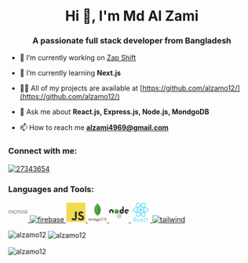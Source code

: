 <h1 align="center">Hi 👋, I'm Md Al Zami</h1>
<h3 align="center">A passionate full stack developer from Bangladesh</h3>

- 🔭 I’m currently working on [Zap Shift](https://github.com/alzamo12/zap-shift-client.git)

- 🌱 I’m currently learning **Next.js**

- 👨‍💻 All of my projects are available at [https://github.com/alzamo12/](https://github.com/alzamo12/)

- 💬 Ask me about **React.js, Express.js, Node.js, MondgoDB**

- 📫 How to reach me **alzami4969@gmail.com**

<h3 align="left">Connect with me:</h3>
<p align="left">
<a href="https://stackoverflow.com/users/27343654" target="blank"><img align="center" src="https://raw.githubusercontent.com/rahuldkjain/github-profile-readme-generator/master/src/images/icons/Social/stack-overflow.svg" alt="27343654" height="30" width="40" /></a>
</p>

<h3 align="left">Languages and Tools:</h3>
<p align="left"> <a href="https://expressjs.com" target="_blank" rel="noreferrer"> <img src="https://raw.githubusercontent.com/devicons/devicon/master/icons/express/express-original-wordmark.svg" alt="express" width="40" height="40"/> </a> <a href="https://firebase.google.com/" target="_blank" rel="noreferrer"> <img src="https://www.vectorlogo.zone/logos/firebase/firebase-icon.svg" alt="firebase" width="40" height="40"/> </a> <a href="https://developer.mozilla.org/en-US/docs/Web/JavaScript" target="_blank" rel="noreferrer"> <img src="https://raw.githubusercontent.com/devicons/devicon/master/icons/javascript/javascript-original.svg" alt="javascript" width="40" height="40"/> </a> <a href="https://www.mongodb.com/" target="_blank" rel="noreferrer"> <img src="https://raw.githubusercontent.com/devicons/devicon/master/icons/mongodb/mongodb-original-wordmark.svg" alt="mongodb" width="40" height="40"/> </a> <a href="https://nodejs.org" target="_blank" rel="noreferrer"> <img src="https://raw.githubusercontent.com/devicons/devicon/master/icons/nodejs/nodejs-original-wordmark.svg" alt="nodejs" width="40" height="40"/> </a> <a href="https://reactjs.org/" target="_blank" rel="noreferrer"> <img src="https://raw.githubusercontent.com/devicons/devicon/master/icons/react/react-original-wordmark.svg" alt="react" width="40" height="40"/> </a> <a href="https://tailwindcss.com/" target="_blank" rel="noreferrer"> <img src="https://www.vectorlogo.zone/logos/tailwindcss/tailwindcss-icon.svg" alt="tailwind" width="40" height="40"/> </a> </p>

<p><img align="left" src="https://github-readme-stats.vercel.app/api/top-langs?username=alzamo12&show_icons=true&locale=en&layout=compact" alt="alzamo12" /></p>

<p>&nbsp;<img align="center" src="https://github-readme-stats.vercel.app/api?username=alzamo12&show_icons=true&locale=en" alt="alzamo12" /></p>

<p><img align="center" src="https://github-readme-streak-stats.herokuapp.com/?user=alzamo12&" alt="alzamo12" /></p>
